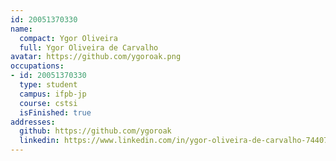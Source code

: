 ```yaml
---
id: 20051370330
name:
  compact: Ygor Oliveira
  full: Ygor Oliveira de Carvalho
avatar: https://github.com/ygoroak.png
occupations:
- id: 20051370330
  type: student
  campus: ifpb-jp
  course: cstsi
  isFinished: true
addresses:
  github: https://github.com/ygoroak
  linkedin: https://www.linkedin.com/in/ygor-oliveira-de-carvalho-74407417b/
---
```

